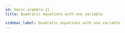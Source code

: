 ```yaml
---
id: basic-algebra-11
title: Quadratic equations with one variable

sidebar_label: Quadratic equations with one variable
---
```

